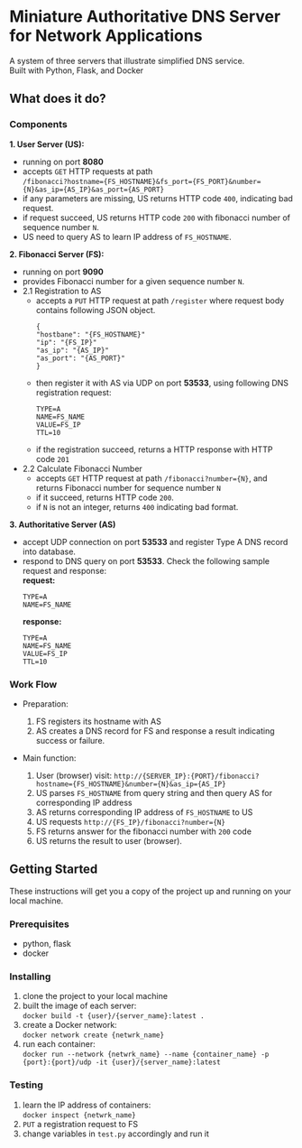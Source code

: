 # Miniature Authoritative DNS Server for Network Applications
A system of three servers that illustrate simplified DNS service.  
Built with Python, Flask, and Docker  

## What does it do?
### Components
__1. User Server (US):__
  - running on port __8080__
  - accepts `GET` HTTP requests at path  
    `/fibonacci?hostname={FS_HOSTNAME}&fs_port={FS_PORT}&number={N}&as_ip={AS_IP}&as_port={AS_PORT}`
  - if any parameters are missing, US returns HTTP code `400`, indicating bad request.
  - if request succeed, US returns HTTP code `200` with fibonacci number of sequence number `N`.
  - US need to query AS to learn IP address of `FS_HOSTNAME`.

__2. Fibonacci Server (FS):__
  - running on port __9090__
  - provides Fibonacci number for a given sequence number `N`.
  - 2.1 Registration to AS
    - accepts a `PUT` HTTP request at path `/register` where request body contains following JSON object.
      ```
      {
      "hostbane": "{FS_HOSTNAME}"
      "ip": "{FS_IP}"
      "as_ip": "{AS_IP}"
      "as_port": "{AS_PORT}"
      }
      ```
    - then register it with AS via UDP on port __53533__, using following DNS registration request:  
      ```
      TYPE=A
      NAME=FS_NAME
      VALUE=FS_IP
      TTL=10
      ```
    - if the registration succeed, returns a HTTP response with HTTP code `201`
  - 2.2 Calculate Fibonacci Number  
    - accepts `GET` HTTP request at path `/fibonacci?number={N}`, and returns Fibonacci number for sequence number `N`
    - if it succeed, returns HTTP code `200`.
    - if `N` is not an integer, returns `400` indicating bad format.

__3. Authoritative Server (AS)__
  - accept UDP connection on port __53533__ and register Type A DNS record into database.
  - respond to DNS query on port __53533__. Check the following sample request and response:  
      __request:__  
      ```
      TYPE=A
      NAME=FS_NAME
      ```
      __response:__  
      ```
      TYPE=A
      NAME=FS_NAME
      VALUE=FS_IP
      TTL=10
      ```

### Work Flow
- Preparation:
  1. FS registers its hostname with AS
  2. AS creates a DNS record for FS and response a result indicating success or failure.

- Main function:
  1. User (browser) visit: `http://{SERVER_IP}:{PORT}/fibonacci?hostname={FS_HOSTNAME}&number={N}&as_ip={AS_IP}`
  2. US parses `FS_HOSTNAME` from query string and then query AS for corresponding IP address
  3. AS returns corresponding IP address of `FS_HOSTNAME` to US
  4. US requests `http://{FS_IP}/fibonacci?number={N}`
  5. FS returns answer for the fibonacci number with `200` code
  6. US returns the result to user (browser).

## Getting Started
These instructions will get you a copy of the project up and running on your local machine.  

### Prerequisites
- python, flask
- docker

### Installing
1. clone the project to your local machine 
2. built the image of each server:  
   `docker build -t {user}/{server_name}:latest .`
3. create a Docker network:  
   `docker network create {netwrk_name}`
4. run each container:  
   `docker run --network {netwrk_name} --name {container_name} -p {port}:{port}/udp -it {user}/{server_name}:latest`
   
### Testing
1. learn the IP address of containers:  
   `docker inspect {netwrk_name}`
2. `PUT` a registration request to FS
3. change variables in `test.py` accordingly and run it
